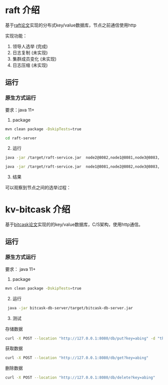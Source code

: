 # raft 介绍

 
基于[raft论文](https://ramcloud.atlassian.net/wiki/download/attachments/6586375/raft.pdf)实现的分布式key/value数据库，节点之前通信使用http

实现功能：
1. 领导人选举 (完成)
2. 日志复制 (未实现)
3. 集群成员变化 (未实现)
4. 日志压缩 (未实现)


##  运行

### 原生方式运行

要求：java 11+

1. package

```bash
mvn clean package -DskipTests=true
```

```bash
cd raft-server
```

2. 运行

```bash
java -jar /target/raft-service.jar  node2@8082,node1@8081,node3@8083,
```

```bash
java -jar /target/raft-service.jar  node1@8081,node2@8082,node3@8083,
```

3. 结果

可以观察到节点之间的选举过程：


# kv-bitcask 介绍

基于[bitcask论文](https://riak.com/assets/bitcask-intro.pdf)实现的的key/value数据库，C/S架构，使用http通信。

## 运行

### 原生方式运行

要求： java 11+

1. package

```bash
mvn clean package -DskipTests=true
```

2. 运行

```bash
 java -jar bitcask-db-server/target/bitcask-db-server.jar
```

3. 测试

存储数据

```bash
curl -X POST --location "http://127.0.0.1:8080/db/put?key=abing" -d "this is value"
```

获取数据

```bash
curl -X POST --location "http://127.0.0.1:8080/db/get?key=abing"
```

删除数据

```bash
curl -X POST --location "http://127.0.0.1:8080/db/delete?key=abing"
```

